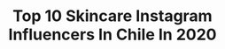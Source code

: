 ---
title: Top 10 Skincare Instagram Influencers In Chile In 2020
description: >-
  Find top skincare Instagram influencers in Chile in 2020. Most popular hashtags: #skincare #love #chile #baby.
platform: Instagram
profiles:
  - username: "valemiaaaaau"
    fullname: >-
      Valentina Leni 🔥Maquillaje 🇨🇱
    location: "Chile"
    followers: 17751
    engagement: 611
    commentsToLikes: 0.397151
    id: ck1382qs7e85m0i19qjp0c1lo
    verified: false
    hashtags: "#3inaencasa, #blog, #naturachile, #puentealto"
  - username: "chilean.passport"
    fullname: >-
      CONI▪︎TRAVEL & SELFCARE
    location: "Chile"
    followers: 6921
    engagement: 646
    commentsToLikes: 0.134457
    id: ck8t7klmeh5s30j78x8ygr7ih
    verified: false
    hashtags: "#lookgalaxyzflip, #argentina, #workingholiday, #earthday"
  - username: "nicoledegiorgis"
    fullname: >-
      ➖Nico DGR➖Maquillaje➖Peinados➖
    location: "Chile"
    followers: 102082
    engagement: 317
    commentsToLikes: 0.043021
    id: ck5ccpgzehrwe0i1157acfpqw
    verified: false
    hashtags: "#pregnant, #merrychristmas, #happybirthdaytome, #babyonboard"
  - username: "mrslana.banana"
    fullname: >-
      ✿ C a t ✿ Makeup Artist
    location: "Chile"
    followers: 5562
    engagement: 651
    commentsToLikes: 0.172957
    id: ck8t9yqalpu4g0j78h1nok7j2
    verified: false
    hashtags: "#mallplazaegan, #hair, #cutecouple, #shampoo"
  - username: "geekandchic"
    fullname: >-
      Geek and chic
    location: "Chile"
    followers: 29743
    engagement: 182
    commentsToLikes: 0.085733
    id: ck5znzy6rphct0i14gyknirp3
    verified: false
    hashtags: "#remoto, #micuidado, #thatsthepoint, #urbandecaychile"
  - username: "camila_marchantf"
    fullname: >-
      cami marchant 🌼
    location: "Chile"
    followers: 15096
    engagement: 470
    commentsToLikes: 0.005407
    id: ck6u9nq5mykz10j71i0itekop
    verified: false
    hashtags: "#good, #video, #liketime, #deporte"
  - username: "valerialunacs"
    fullname: >-
      Valeria Luna
    location: "Chile"
    followers: 40812
    engagement: 689
    commentsToLikes: 0.040892
    id: ck15so06xdykx0i193ne9b4ig
    verified: false
    hashtags: "#alcineconlasamikas, #todoesmejorfrito, #tbt, #pordiosquerecuerdos"
  - username: "bambi_juju"
    fullname: >-
      Jürgen Preüss ✨
    location: "Chile"
    followers: 2771
    engagement: 1136
    commentsToLikes: 0.066439
    id: ck5zynda1a6rj0i1477hoyxym
    verified: false
    hashtags: "#versace, #nudes, #nike, #cumfycushchile"
  - username: "trinidad_nucera00"
    fullname: >-
      Trinidad Sol Nucera
    location: "Chile"
    followers: 166861
    engagement: 5462
    commentsToLikes: 1.373040
    id: ck5hempkvtpm40i119o9sgt3s
    verified: false
    hashtags: "#skincare"
  - username: "romiiventura"
    fullname: >-
      Romina Constanza Ventura
    location: "Chile"
    followers: 28168
    engagement: 961
    commentsToLikes: 0.075695
    id: ck8t0p5wfss2f0j78ss8g71vz
    verified: false
    hashtags: "#recetaf, #skincare, #chile, #brooklyn"
---